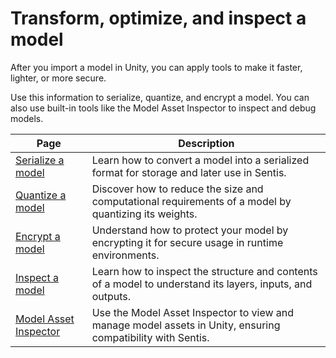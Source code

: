 # Transform, optimize, and inspect a model

After you import a model in Unity, you can apply tools to make it faster, lighter, or more secure.

Use this information to serialize, quantize, and encrypt a model. You can also use built-in tools like the Model Asset Inspector to inspect and debug models.

Page| Description |
|----|-------------|
| [Serialize a model](serialize-a-model.md) | Learn how to convert a model into a serialized format for storage and later use in Sentis. |
| [Quantize a model](quantize-a-model.md) | Discover how to reduce the size and computational requirements of a model by quantizing its weights. |
| [Encrypt a model](encrypt-a-model.md) | Understand how to protect your model by encrypting it for secure usage in runtime environments. |
| [Inspect a model](inspect-a-model.md) | Learn how to inspect the structure and contents of a model to understand its layers, inputs, and outputs. |
| [Model Asset Inspector](model-asset-inspector.md) | Use the Model Asset Inspector to view and manage model assets in Unity, ensuring compatibility with Sentis. |
